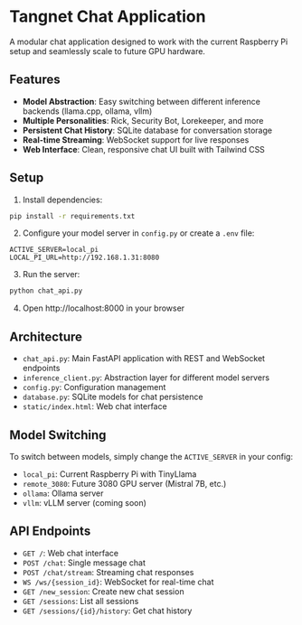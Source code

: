# Tangnet Chat Application

A modular chat application designed to work with the current Raspberry Pi setup and seamlessly scale to future GPU hardware.

## Features

- **Model Abstraction**: Easy switching between different inference backends (llama.cpp, ollama, vllm)
- **Multiple Personalities**: Rick, Security Bot, Lorekeeper, and more
- **Persistent Chat History**: SQLite database for conversation storage
- **Real-time Streaming**: WebSocket support for live responses
- **Web Interface**: Clean, responsive chat UI built with Tailwind CSS

## Setup

1. Install dependencies:
```bash
pip install -r requirements.txt
```

2. Configure your model server in `config.py` or create a `.env` file:
```env
ACTIVE_SERVER=local_pi
LOCAL_PI_URL=http://192.168.1.31:8080
```

3. Run the server:
```bash
python chat_api.py
```

4. Open http://localhost:8000 in your browser

## Architecture

- `chat_api.py`: Main FastAPI application with REST and WebSocket endpoints
- `inference_client.py`: Abstraction layer for different model servers
- `config.py`: Configuration management
- `database.py`: SQLite models for chat persistence
- `static/index.html`: Web chat interface

## Model Switching

To switch between models, simply change the `ACTIVE_SERVER` in your config:
- `local_pi`: Current Raspberry Pi with TinyLlama
- `remote_3080`: Future 3080 GPU server (Mistral 7B, etc.)
- `ollama`: Ollama server
- `vllm`: vLLM server (coming soon)

## API Endpoints

- `GET /`: Web chat interface
- `POST /chat`: Single message chat
- `POST /chat/stream`: Streaming chat responses
- `WS /ws/{session_id}`: WebSocket for real-time chat
- `GET /new_session`: Create new chat session
- `GET /sessions`: List all sessions
- `GET /sessions/{id}/history`: Get chat history